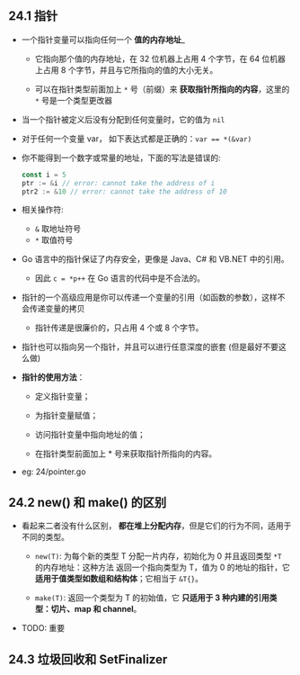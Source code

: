 ## 24.1 指针
* 一个指针变量可以指向任何一个 __值的内存地址___
    * 它指向那个值的内存地址，在 32 位机器上占用 4 个字节，在 64 位机器上占用 8 个字节，并且与它所指向的值的大小无关。
    
    * 可以在指针类型前面加上 `*` 号（前缀）来 __获取指针所指向的内容__，这里的 `*` 号是一个类型更改器
    
    
* 当一个指针被定义后没有分配到任何变量时，它的值为 `nil`

* 对于任何一个变量 var， 如下表达式都是正确的：`var == *(&var)`

* 你不能得到一个数字或常量的地址，下面的写法是错误的:
    ```go
    const i = 5
    ptr := &i // error: cannot take the address of i
    ptr2 := &10 // error: cannot take the address of 10
    ```

* 相关操作符: 
    * `&` 取地址符号
    * `*` 取值符号

* Go 语言中的指针保证了内存安全，更像是 Java、C# 和 VB.NET 中的引用。
    * 因此 `c = *p++` 在 Go 语言的代码中是不合法的。
      
* 指针的一个高级应用是你可以传递一个变量的引用（如函数的参数），这样不会传递变量的拷贝
    * 指针传递是很廉价的，只占用 4 个或 8 个字节。    

* 指针也可以指向另一个指针，并且可以进行任意深度的嵌套 (但是最好不要这么做)

* __指针的使用方法__：
    * 定义指针变量；
    
    * 为指针变量赋值；
    
    * 访问指针变量中指向地址的值；
    
    * 在指针类型前面加上 * 号来获取指针所指向的内容。
 
 * eg: 24/pointer.go
 
 
## 24.2 new() 和 make() 的区别
* 看起来二者没有什么区别， __都在堆上分配内存__，但是它们的行为不同，适用于不同的类型。
    * `new(T)`: 为每个新的类型 T 分配一片内存，初始化为 0 并且返回类型 `*T` 的内存地址：这种方法 返回一个指向类型为 T，值为 0 的地址的指针，它 __适用于值类型如数组和结构体__；它相当于 `&T{}`。
      
    * `make(T)`: 返回一个类型为 T 的初始值，它 __只适用于 3 种内建的引用类型：切片、map 和 channel__。
      
* TODO: 重要


## 24.3 垃圾回收和 SetFinalizer

